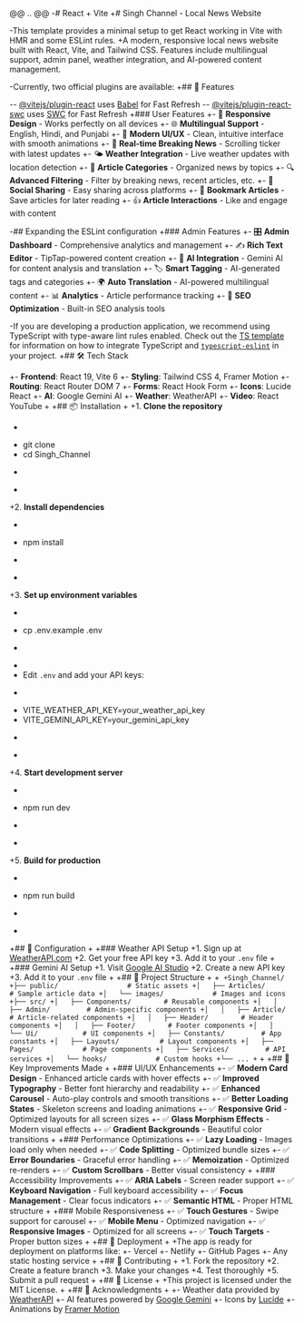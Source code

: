 @@ .. @@
-# React + Vite
+# Singh Channel - Local News Website
 
-This template provides a minimal setup to get React working in Vite with HMR and some ESLint rules.
+A modern, responsive local news website built with React, Vite, and Tailwind CSS. Features include multilingual support, admin panel, weather integration, and AI-powered content management.
 
-Currently, two official plugins are available:
+## 🚀 Features
 
-- [@vitejs/plugin-react](https://github.com/vitejs/vite-plugin-react/blob/main/packages/plugin-react) uses [Babel](https://babeljs.io/) for Fast Refresh
-- [@vitejs/plugin-react-swc](https://github.com/vitejs/vite-plugin-react/blob/main/packages/plugin-react-swc) uses [SWC](https://swc.rs/) for Fast Refresh
+### User Features
+- 📱 **Responsive Design** - Works perfectly on all devices
+- 🌐 **Multilingual Support** - English, Hindi, and Punjabi
+- 🎨 **Modern UI/UX** - Clean, intuitive interface with smooth animations
+- 🔄 **Real-time Breaking News** - Scrolling ticker with latest updates
+- 🌤️ **Weather Integration** - Live weather updates with location detection
+- 📰 **Article Categories** - Organized news by topics
+- 🔍 **Advanced Filtering** - Filter by breaking news, recent articles, etc.
+- 📱 **Social Sharing** - Easy sharing across platforms
+- 🔖 **Bookmark Articles** - Save articles for later reading
+- 👍 **Article Interactions** - Like and engage with content
 
-## Expanding the ESLint configuration
+### Admin Features
+- 🎛️ **Admin Dashboard** - Comprehensive analytics and management
+- ✍️ **Rich Text Editor** - TipTap-powered content creation
+- 🤖 **AI Integration** - Gemini AI for content analysis and translation
+- 🏷️ **Smart Tagging** - AI-generated tags and categories
+- 🌍 **Auto Translation** - AI-powered multilingual content
+- 📊 **Analytics** - Article performance tracking
+- 🎯 **SEO Optimization** - Built-in SEO analysis tools
 
-If you are developing a production application, we recommend using TypeScript with type-aware lint rules enabled. Check out the [TS template](https://github.com/vitejs/vite/tree/main/packages/create-vite/template-react-ts) for information on how to integrate TypeScript and [`typescript-eslint`](https://typescript-eslint.io) in your project.
+## 🛠️ Tech Stack
 
+- **Frontend**: React 19, Vite 6
+- **Styling**: Tailwind CSS 4, Framer Motion
+- **Routing**: React Router DOM 7
+- **Forms**: React Hook Form
+- **Icons**: Lucide React
+- **AI**: Google Gemini AI
+- **Weather**: WeatherAPI
+- **Video**: React YouTube
+
+## 📦 Installation
+
+1. **Clone the repository**
+   ```bash
+   git clone <your-repo-url>
+   cd Singh_Channel
+   ```
+
+2. **Install dependencies**
+   ```bash
+   npm install
+   ```
+
+3. **Set up environment variables**
+   ```bash
+   cp .env.example .env
+   ```
+   
+   Edit `.env` and add your API keys:
+   ```env
+   VITE_WEATHER_API_KEY=your_weather_api_key
+   VITE_GEMINI_API_KEY=your_gemini_api_key
+   ```
+
+4. **Start development server**
+   ```bash
+   npm run dev
+   ```
+
+5. **Build for production**
+   ```bash
+   npm run build
+   ```
+
+## 🔧 Configuration
+
+### Weather API Setup
+1. Sign up at [WeatherAPI.com](https://www.weatherapi.com/)
+2. Get your free API key
+3. Add it to your `.env` file
+
+### Gemini AI Setup
+1. Visit [Google AI Studio](https://makersuite.google.com/app/apikey)
+2. Create a new API key
+3. Add it to your `.env` file
+
+## 📁 Project Structure
+
+```
+Singh_Channel/
+├── public/                 # Static assets
+│   ├── Articles/          # Sample article data
+│   └── images/            # Images and icons
+├── src/
+│   ├── Components/        # Reusable components
+│   │   ├── Admin/         # Admin-specific components
+│   │   ├── Article/       # Article-related components
+│   │   ├── Header/        # Header components
+│   │   ├── Footer/        # Footer components
+│   │   └── Ui/           # UI components
+│   ├── Constants/         # App constants
+│   ├── Layouts/          # Layout components
+│   ├── Pages/            # Page components
+│   ├── Services/         # API services
+│   └── hooks/            # Custom hooks
+└── ...
+```
+
+## 🎨 Key Improvements Made
+
+### UI/UX Enhancements
+- ✅ **Modern Card Design** - Enhanced article cards with hover effects
+- ✅ **Improved Typography** - Better font hierarchy and readability
+- ✅ **Enhanced Carousel** - Auto-play controls and smooth transitions
+- ✅ **Better Loading States** - Skeleton screens and loading animations
+- ✅ **Responsive Grid** - Optimized layouts for all screen sizes
+- ✅ **Glass Morphism Effects** - Modern visual effects
+- ✅ **Gradient Backgrounds** - Beautiful color transitions
+
+### Performance Optimizations
+- ✅ **Lazy Loading** - Images load only when needed
+- ✅ **Code Splitting** - Optimized bundle sizes
+- ✅ **Error Boundaries** - Graceful error handling
+- ✅ **Memoization** - Optimized re-renders
+- ✅ **Custom Scrollbars** - Better visual consistency
+
+### Accessibility Improvements
+- ✅ **ARIA Labels** - Screen reader support
+- ✅ **Keyboard Navigation** - Full keyboard accessibility
+- ✅ **Focus Management** - Clear focus indicators
+- ✅ **Semantic HTML** - Proper HTML structure
+
+### Mobile Responsiveness
+- ✅ **Touch Gestures** - Swipe support for carousel
+- ✅ **Mobile Menu** - Optimized navigation
+- ✅ **Responsive Images** - Optimized for all screens
+- ✅ **Touch Targets** - Proper button sizes
+
+## 🚀 Deployment
+
+The app is ready for deployment on platforms like:
+- Vercel
+- Netlify
+- GitHub Pages
+- Any static hosting service
+
+## 🤝 Contributing
+
+1. Fork the repository
+2. Create a feature branch
+3. Make your changes
+4. Test thoroughly
+5. Submit a pull request
+
+## 📄 License
+
+This project is licensed under the MIT License.
+
+## 🙏 Acknowledgments
+
+- Weather data provided by [WeatherAPI](https://www.weatherapi.com/)
+- AI features powered by [Google Gemini](https://ai.google.dev/)
+- Icons by [Lucide](https://lucide.dev/)
+- Animations by [Framer Motion](https://www.framer.com/motion/)
 ```
